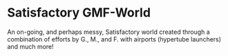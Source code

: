 Satisfactory GMF-World
======================

An on-going, and perhaps messy, Satisfactory world created through a combination of efforts by G., M., and F. with airports (hypertube launchers) and much more!
